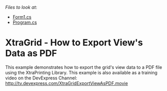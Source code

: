 <!-- default file list -->
*Files to look at*:

* [Form1.cs](./CS/XtraGridExportViewAsPDF/Form1.cs)
* [Program.cs](./CS/XtraGridExportViewAsPDF/Program.cs)
<!-- default file list end -->
# XtraGrid - How to Export View's Data as PDF


<p>This example demonstrates how to export the grid's view data to a PDF file using the XtraPrinting Library. This example is also available as a training video on the DevExpress Channel: <a href="http://tv.devexpress.com/XtraGridExportViewAsPDF.movie">http://tv.devexpress.com/XtraGridExportViewAsPDF.movie</a></p>

<br/>


